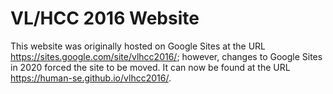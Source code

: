 # VL/HCC 2016 Website

This website was originally hosted on Google Sites at the URL <https://sites.google.com/site/vlhcc2016/>; however, changes to Google Sites in 2020 forced the site to be moved. It can now be found at the URL <https://human-se.github.io/vlhcc2016/>.
